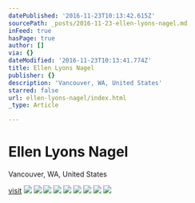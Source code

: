 ```yaml
---
datePublished: '2016-11-23T10:13:42.615Z'
sourcePath: _posts/2016-11-23-ellen-lyons-nagel.md
inFeed: true
hasPage: true
author: []
via: {}
dateModified: '2016-11-23T10:13:41.774Z'
title: Ellen Lyons Nagel
publisher: {}
description: 'Vancouver, WA, United States'
starred: false
url: ellen-lyons-nagel/index.html
_type: Article

---
```

# Ellen Lyons Nagel

Vancouver, WA, United States

[visit][0]
![](https://the-grid-user-content.s3-us-west-2.amazonaws.com/a8b29b37-7ebd-42d1-938e-c20e8a3e5290.jpg)
![](https://the-grid-user-content.s3-us-west-2.amazonaws.com/7799b7a5-d916-4cb7-a11b-facf272fd899.jpg)
![](https://the-grid-user-content.s3-us-west-2.amazonaws.com/e774fb7d-295c-4e0d-93ff-54c67662d416.jpg)
![](https://the-grid-user-content.s3-us-west-2.amazonaws.com/5801b7f3-60b5-4987-9aa2-33b6e18bfafe.jpg)
![](https://the-grid-user-content.s3-us-west-2.amazonaws.com/a356e9b6-ea8d-4654-bc60-13f3f7542314.jpg)
![](https://the-grid-user-content.s3-us-west-2.amazonaws.com/a40c08d2-c07f-4411-a948-a47345629791.jpg)
![](https://the-grid-user-content.s3-us-west-2.amazonaws.com/23d30aea-ce62-43ec-8d98-2b83c9d60ab0.jpg)
![](https://the-grid-user-content.s3-us-west-2.amazonaws.com/50948cda-8aa9-4996-bb10-e82c333039d4.jpg)
![](https://the-grid-user-content.s3-us-west-2.amazonaws.com/a85eb37e-642b-4fb6-b98c-73fd620b4fb4.jpg)

[0]: https://www.etsy.com/listing/208778392/awesome-huge-two-foot-in-diameter-copper